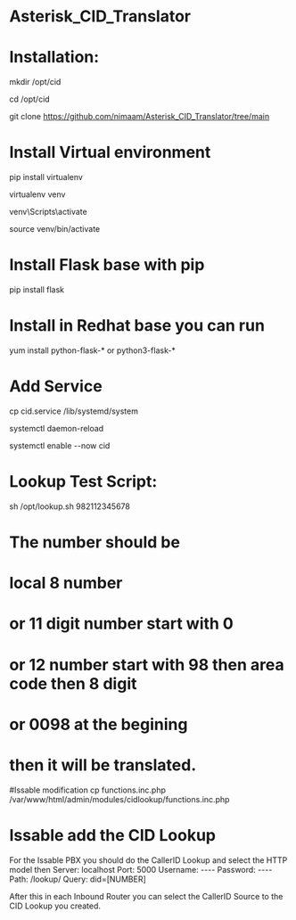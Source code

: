 # Asterisk_CID_Translator


# Installation: 

mkdir /opt/cid

cd /opt/cid

git clone https://github.com/nimaam/Asterisk_CID_Translator/tree/main

# Install Virtual environment
pip install virtualenv

virtualenv venv

venv\Scripts\activate

source venv/bin/activate

# Install Flask base with pip
pip install flask


# Install in Redhat base you can run 
yum install python-flask-* or python3-flask-*

# Add Service

cp cid.service /lib/systemd/system

systemctl daemon-reload

systemctl enable --now cid


# Lookup Test Script:
sh /opt/lookup.sh 982112345678

# The number should be 
# local 8 number
# or 11 digit number start with 0
# or 12 number start with 98 then area code then 8 digit 
# or 0098 at the begining
# then it will be translated.


#Issable modification
cp functions.inc.php /var/www/html/admin/modules/cidlookup/functions.inc.php

# Issable add the CID Lookup 
For the Issable PBX you should do the CallerID Lookup and select the HTTP model then 
Server: localhost
Port: 5000
Username: ----
Password: ----
Path: /lookup/
Query: did=[NUMBER]

After this in each Inbound Router you can select the CallerID Source to the CID Lookup you created.

